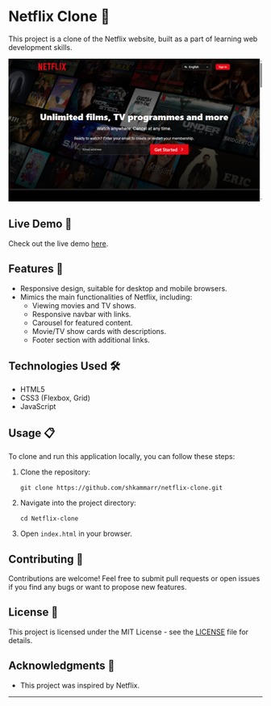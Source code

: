 # Netflix Clone 🎥

This project is a clone of the Netflix website, built as a part of learning web development skills.

![Netflix Clone Screenshot](screenshot.png)

## Live Demo 🚀

Check out the live demo [here](https://clone-netflix-proj.vercel.app/).

## Features 🌟

- Responsive design, suitable for desktop and mobile browsers.
- Mimics the main functionalities of Netflix, including:
  - Viewing movies and TV shows.
  - Responsive navbar with links.
  - Carousel for featured content.
  - Movie/TV show cards with descriptions.
  - Footer section with additional links.

## Technologies Used 🛠️

- HTML5
- CSS3 (Flexbox, Grid)
- JavaScript

## Usage 📋

To clone and run this application locally, you can follow these steps:

1. Clone the repository:

   ```
   git clone https://github.com/shkammarr/netflix-clone.git
   ```

2. Navigate into the project directory:

   ```
   cd Netflix-clone
   ```

3. Open `index.html` in your browser.

## Contributing 🤝

Contributions are welcome! Feel free to submit pull requests or open issues if you find any bugs or want to propose new features.

## License 📄

This project is licensed under the MIT License - see the [LICENSE](LICENSE) file for details.

## Acknowledgments 🙏

- This project was inspired by Netflix.
---
